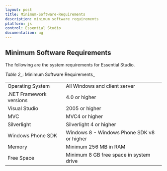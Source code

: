 ```yaml
---
layout: post
title: Minimum-Software-Requirements
description: minimum software requirements 
platform: js
control: Essential Studio
documentation: ug
---
```


## Minimum Software Requirements 

The following are the system requirements for Essential Studio.

_Table_ _2__: Minimum Software Requirements_

<table>
<tr>
<td>
Operating System</td><td>
All Windows and client server</td></tr>
<tr>
<td>
.NET Framework versions</td><td>
4.0 or higher</td></tr>
<tr>
<td>
Visual Studio</td><td>
2005 or higher</td></tr>
<tr>
<td>
MVC</td><td>
MVC4 or higher</td></tr>
<tr>
<td>
Silverlight </td><td>
Silverlight 4 or higher</td></tr>
<tr>
<td>
Windows Phone SDK</td><td>
Windows 8 - Windows Phone SDK v8 or higher</td></tr>
<tr>
<td>
Memory</td><td>
Minimum 256 MB in RAM</td></tr>
<tr>
<td>
Free Space</td><td>
Minimum 8 GB free space in system drive</td></tr>
</table>


